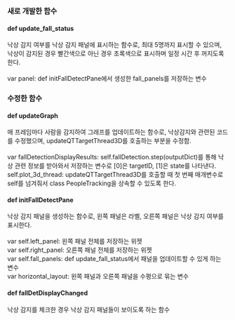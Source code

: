 ### 새로 개발한 함수

#### def update_fall_status

낙상 감지 여부를 낙상 감지 패널에 표시하는 함수로, 최대 5명까지 표시할 수 있으며, 낙상이 감지된 경우 빨간색으로 아닌 경우 초록색으로 표시하며 일정 시간 후 꺼지도록 한다.\
\
var panel: def initFallDetectPane에서 생성한 fall_panels를 저장하는 변수

### 수정한 함수

#### def updateGraph

매 프레임마다 사람을 감지하여 그래프를 업데이트하는 함수로, 낙상감지와 관련된 코드를 수정했으며, updateQTTargetThread3D를 호출하는 부분을 수정함.\
\
var fallDetectionDisplayResults: self.fallDetection.step(outputDict)를 통해 낙상 관련 정보를 받아와서 저장하는 변수로 [0]은 targetID, [1]은 state를 나타낸다.\
self.plot_3d_thread: updateQTTargetThread3D를 호출할 때 첫 번째 매개변수로 self를 넘겨줘서 class PeopleTracking을 상속할 수 있도록 한다.

#### def initFallDetectPane

낙상 감지 패널을 생성하는 함수로, 왼쪽 패널은 라벨, 오른쪽 패널은 낙상 감지 여부를 표시한다.\
\
var self.left_panel: 왼쪽 패널 전체를 저장하는 위젯\
var self.right_panel: 오른쪽 패널 전체를 저장하는 위젯\
var self.fall_panels: def update_fall_status에서 패널을 업데이트할 수 있게 하는 변수\
var horizontal_layout: 왼쪽 패널과 오른쪽 패널을 수평으로 묶는 변수

#### def fallDetDisplayChanged

낙상 감지를 체크한 경우 낙상 감지 패널들이 보이도록 하는 함수
